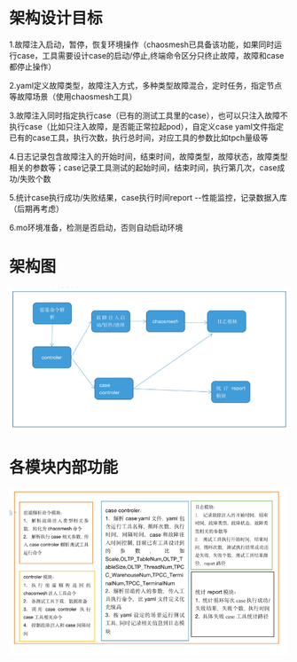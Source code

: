# 架构设计目标
1.故障注入启动，暂停，恢复环境操作（chaosmesh已具备该功能，如果同时运行case，工具需要设计case的启动/停止,终端命令区分只终止故障，故障和case都停止操作） 

2.yaml定义故障类型，故障注入方式，多种类型故障混合，定时任务，指定节点等故障场景（使用chaosmesh工具） 

3.故障注入同时指定执行case（已有的测试工具里的case），也可以只注入故障不执行case（比如只注入故障，是否能正常拉起pod），自定义case yaml文件指定已有的case工具，执行次数，执行总时间，对应工具的参数比如tpch量级等

4.日志记录包含故障注入的开始时间，结束时间，故障类型，故障状态，故障类型相关的参数等；case记录工具测试的起始时间，结束时间，执行第几次，case成功/失败个数

5.统计case执行成功/失败结果，case执行时间report --性能监控，记录数据入库（后期再考虑）

6.mo环境准备，检测是否启动，否则自动启动环境

# 架构图
![img_1.png](img_1.png)

# 各模块内部功能
![img.png](img.png)
